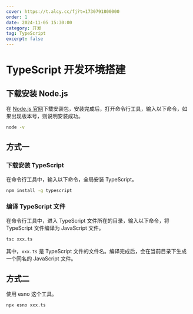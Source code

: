 ```yaml
---
cover: https://t.alcy.cc/fj?t=1730791800000
order: 1
date: 2024-11-05 15:30:00
category: 开发
tag: TypeScript
excerpt: false
---
```


# TypeScript 开发环境搭建

## 下载安装 Node.js

在 [Node.js 官网](https://nodejs.org/)下载安装包，安装完成后，打开命令行工具，输入以下命令，如果出现版本号，则说明安装成功。

```sh
node -v
```

## 方式一

### 下载安装 TypeScript

在命令行工具中，输入以下命令，全局安装 TypeScript。

```sh
npm install -g typescript
```

### 编译 TypeScript 文件

在命令行工具中，进入 TypeScript 文件所在的目录，输入以下命令，将 TypeScript 文件编译为 JavaScript 文件。

```sh
tsc xxx.ts
```

其中，`xxx.ts` 是 TypeScript 文件的文件名。编译完成后，会在当前目录下生成一个同名的 JavaScript 文件。

## 方式二

使用 esno 这个工具。

```sh
npx esno xxx.ts
```
